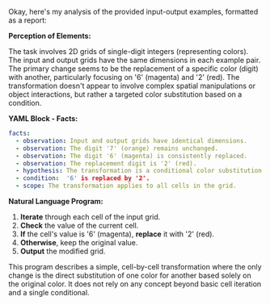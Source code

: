 Okay, here's my analysis of the provided input-output examples, formatted as a report:

**Perception of Elements:**

The task involves 2D grids of single-digit integers (representing colors). The input and output grids have the same dimensions in each example pair. The primary change seems to be the replacement of a specific color (digit) with another, particularly focusing on '6' (magenta) and '2' (red). The transformation doesn't appear to involve complex spatial manipulations or object interactions, but rather a targeted color substitution based on a condition.

**YAML Block - Facts:**


```yaml
facts:
  - observation: Input and output grids have identical dimensions.
  - observation: The digit '7' (orange) remains unchanged.
  - observation: The digit '6' (magenta) is consistently replaced.
  - observation: The replacement digit is '2' (red).
  - hypothesis: The transformation is a conditional color substitution.
  - condition:  '6' is replaced by '2'.
  - scope: The transformation applies to all cells in the grid.
```


**Natural Language Program:**

1.  **Iterate** through each cell of the input grid.
2.  **Check** the value of the current cell.
3.  **If** the cell's value is '6' (magenta), **replace** it with '2' (red).
4.  **Otherwise**, keep the original value.
5.  **Output** the modified grid.

This program describes a simple, cell-by-cell transformation where the only change is the direct substitution of one color for another based solely on the original color. It does not rely on any concept beyond basic cell iteration and a single conditional.
